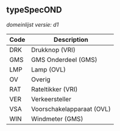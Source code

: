 ## typeSpecOND

*domeinlijst versie: d1* 

 |Code |Description	|
|	---	|	---	|
| DRK | Drukknop (VRI) |
| GMS | GMS Onderdeel (GMS) |
| LMP | Lamp (OVL) |
| OV | Overig |
| RAT | Rateltikker (VRI) |
| VER | Verkeersteller |
| VSA | Voorschakelapparaat (OVL) |
| WIN | Windmeter (GMS) |
